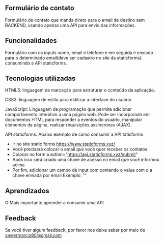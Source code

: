 ## Formulário de contato 
Formulário de contato que manda direto para o email de destino sem BACKEND, usando apenas uma API para envio das informações.

## Funcionalidades
Formulário com os inputs nome, email e telefone e em seguida é enviado para o determinado email(deve ser cadastro no site da staticforms). consumindo a API staticforms.

## Tecnologias utilizadas
HTML5: linguagem de marcação para estruturar o conteúdo da aplicação.

CSS3: linguagem de estilo para estilizar a interface do usuário.

JavaScript: Linguagem de programação que permite adicionar comportamento interativo a uma página web. 
Pode ser incorporado em documentos HTML para responder a eventos do usuário, manipular elementos da página, realizar requisições assíncronas (AJAX).

API staticforms:  Abaixo exemplo de como consumir a API taticforms
* Ir no site static forms https://www.staticforms.xyz/
* Você precisará colocar o email que você quer receber os contatos
* Colocar no form a action="https://api.staticforms.xyz/submit"
* Após isso será criado uma chave de acesso no email que você informou acima
* Por fim, adicionar um campo de input com contendo o value com o a chave enviada por email
 Exemplo: "<input type="hidden" name="accessKey" value="52b118e3-9439-4c55-8891-70d072b3fa69">"

## Aprendizados
O Mais importante aprender a consumir uma API

## Feedback
Se você tiver algum feedback, por favor nos deixe saber por meio de xaviermarcio80@gmail.com
